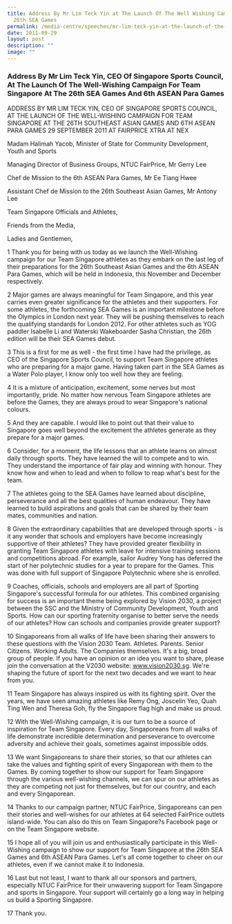 ```yaml
---
title: Address By Mr Lim Teck Yin at The Launch Of The Well Wishing Campaig at
  26th SEA Games
permalink: /media-centre/speeches/mr-lim-teck-yin-at-the-launch-of-the-well-wishing-campaig-at-26th-sea-games/
date: 2011-09-29
layout: post
description: ""
image: ""
---
```

### **Address By Mr Lim Teck Yin, CEO Of Singapore Sports Council, At The Launch Of The Well-Wishing Campaign For Team Singapore At The 26th SEA Games And 6th ASEAN Para Games**

ADDRESS BY MR LIM TECK YIN, CEO OF SINGAPORE SPORTS COUNCIL, AT THE LAUNCH OF THE WELL-WISHING CAMPAIGN FOR TEAM SINGAPORE AT THE 26TH SOUTHEAST ASIAN GAMES AND 6TH ASEAN PARA GAMES
29 SEPTEMBER 2011 AT FAIRPRICE XTRA AT NEX

Madam Halimah Yacob, Minister of State for Community Development, Youth and Sports

Managing Director of Business Groups, NTUC FairPrice, Mr Gerry Lee

Chef de Mission to the 6th ASEAN Para Games, Mr Ee Tiang Hwee

Assistant Chef de Mission to the 26th Southeast Asian Games, Mr Antony Lee

Team Singapore Officials and Athletes,

Friends from the Media,

Ladies and Gentlemen,

1 Thank you for being with us today as we launch the Well-Wishing campaign for our Team Singapore athletes as they embark on the last leg of their preparations for the 26th Southeast Asian Games and the 6th ASEAN Para Games, which will be held in Indonesia, this November and December respectively.

2 Major games are always meaningful for Team Singapore, and this year carries even greater significance for the athletes and their supporters. For some athletes, the forthcoming SEA Games is an important milestone before the Olympics in London next year. They will be pushing themselves to reach the qualifying standards for London 2012. For other athletes such as YOG paddler Isabelle Li and Waterski Wakeboarder Sasha Christian, the 26th edition will be their SEA Games debut.

3 This is a first for me as well - the first time I have had the privilege, as CEO of the Singapore Sports Council, to support Team Singapore athletes who are preparing for a major game. Having taken part in the SEA Games as a Water Polo player, I know only too well how they are feeling.

4 It is a mixture of anticipation, excitement, some nerves but most importantly, pride. No matter how nervous Team Singapore athletes are before the Games, they are always proud to wear Singapore's national colours.

5 And they are capable. I would like to point out that their value to Singapore goes well beyond the excitement the athletes generate as they prepare for a major games.

6 Consider, for a moment, the life lessons that an athlete learns on almost daily through sports. They have learned the will to compete and to win. They understand the importance of fair play and winning with honour. They know how and when to lead and when to follow to reap what's best for the team.

7 The athletes going to the SEA Games have learned about discipline, perseverance and all the best qualities of human endeavour. They have learned to build aspirations and goals that can be shared by their team mates, communities and nation.

8 Given the extraordinary capabilities that are developed through sports - is it any wonder that schools and employers have become increasingly supportive of their athletes? They have provided greater flexibility in granting Team Singapore athletes with leave for intensive training sessions and competitions abroad. For example, sailor Audrey Yong has deferred the start of her polytechnic studies for a year to prepare for the Games. This was done with full support of Singapore Polytechnic where she is enrolled.

9 Coaches, officials, schools and employers are all part of Sporting Singapore's successful formula for our athletes. This combined organising for success is an important theme being explored by Vision 2030, a project between the SSC and the Ministry of Community Development, Youth and Sports. How can our sporting fraternity organise to better serve the needs of our athletes? How can schools and companies provide greater support?

10 Singaporeans from all walks of life have been sharing their answers to these questions with the Vision 2030 Team. Athletes. Parents. Senior Citizens. Working Adults. The Companies themselves. It's a big, broad group of people. If you have an opinion or an idea you want to share, please join the conversation at the V2030 website: www.vision2030.sg. We're shaping the future of sport for the next two decades and we want to hear from you.

11 Team Singapore has always inspired us with its fighting spirit. Over the years, we have seen amazing athletes like Remy Ong, Joscelin Yeo, Quah Ting Wen and Theresa Goh, fly the Singapore flag high and make us proud.

12 With the Well-Wishing campaign, it is our turn to be a source of inspiration for Team Singapore. Every day, Singaporeans from all walks of life demonstrate incredible determination and perseverance to overcome adversity and achieve their goals, sometimes against impossible odds.

13 We want Singaporeans to share their stories, so that our athletes can take the values and fighting spirit of every Singaporean with them to the Games. By coming together to show our support for Team Singapore through the various well-wishing channels, we can spur on our athletes as they are competing not just for themselves, but for our country, and each and every Singaporean.

14 Thanks to our campaign partner, NTUC FairPrice, Singaporeans can pen their stories and well-wishes for our athletes at 64 selected FairPrice outlets island-wide. You can also do this on Team Singapore?s Facebook page or on the Team Singapore website.

15 I hope all of you will join us and enthusiastically participate in this Well-Wishing campaign to show our support for Team Singapore at the 26th SEA Games and 6th ASEAN Para Games. Let's all come together to cheer on our athletes, even if we cannot make it to Indonesia.

16 Last but not least, I want to thank all our sponsors and partners, especially NTUC FairPrice for their unwavering support for Team Singapore and sports in Singapore. Your support will certainly go a long way in helping us build a Sporting Singapore.

17 Thank you.